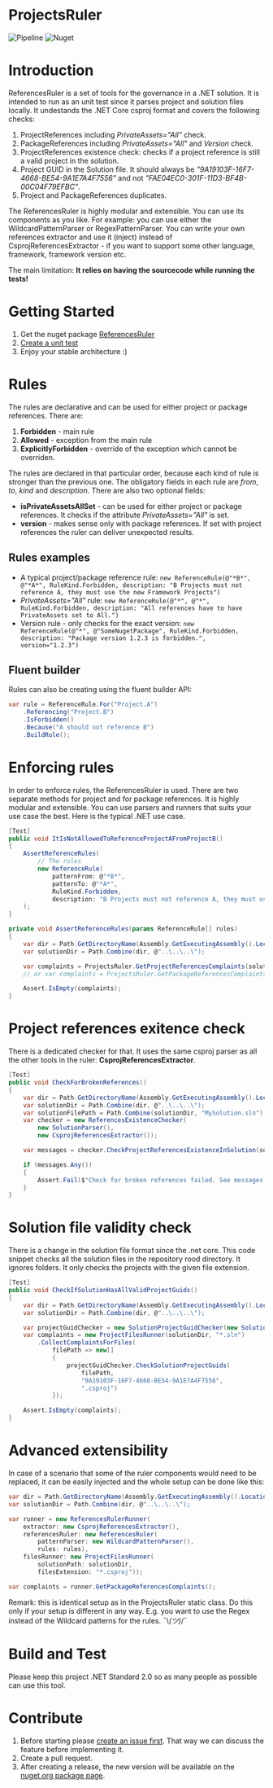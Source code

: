 # ProjectsRuler

![Pipeline](https://github.com/DigitecGalaxus/ProjectsRuler/workflows/.NET%20Core/badge.svg)
![Nuget](https://img.shields.io/nuget/v/ReferencesRuler)

# Introduction

ReferencesRuler is a set of tools for the governance in a .NET solution. It is intended to run as an unit test since it parses project and solution files locally. It undestands the .NET Core csproj format and covers the following checks:

1. ProjectReferences including *PrivateAssets="All"* check.
2. PackageReferences including *PrivateAssets="All"* and *Version* check.
3. ProjectReferences existence check: checks if a project reference is still a valid project in the solution.
4. Project GUID in the Solution file. It should always be *"9A19103F-16F7-4668-BE54-9A1E7A4F7556"* and not *"FAE04EC0-301F-11D3-BF4B-00C04F79EFBC"*.
5. Project and PackageReferences duplicates.

The ReferencesRuler is highly modular and extensible. You can use its components as you like. For example: you can use either the WildcardPatternParser or RegexPatternParser. You can write your own references extractor and use it (inject) instead of CsprojReferencesExtractor - if you want to support some other language, framework, framework version etc.

The main limitation: **It relies on having the sourcecode while running the tests!**

# Getting Started

1. Get the nuget package [ReferencesRuler](https://www.nuget.org/packages/ReferencesRuler/)
2. [Create a unit test](#Enforcing-rules)
3. Enjoy your stable architecture :)

# Rules

The rules are declarative and can be used for either project or package references. There are:

1. **Forbidden** - main rule
2. **Allowed** - exception from the main rule
3. **ExplicitlyForbidden** - override of the exception which cannot be overriden.

The rules are declared in that particular order, because each kind of rule is stronger than the previous one. The obligatory fields in each rule are *from*, *to*, *kind* and *description*. There are also two optional fields:

* **isPrivateAssetsAllSet** - can be used for either project or package references. It checks if the attribute *PrivateAssets="All"* is set.
* **version** - makes sense only with package references. If set with project references the ruler can deliver unexpected results.

## Rules examples

* A typical project/package reference rule:
  `new ReferenceRule(@"*B*", @"*A*", RuleKind.Forbidden, description: "B Projects must not reference A, they must use the new Framework Projects")`
* *PrivateAssets="All"* rule:
  `new ReferenceRule(@"*", @"*", RuleKind.Forbidden, description: "All references have to have PrivateAssets set to All.")`
* Version rule - only checks for the exact version:
  `new ReferenceRule(@"*", @"SomeNugetPackage", RuleKind.Forbidden, description: "Package version 1.2.3 is forbidden.", version="1.2.3")`

## Fluent builder

Rules can also be creating using the fluent builder API:

```C#
var rule = ReferenceRule.For("Project.A")
    .Referencing("Project.B")
    .IsForbidden()
    .Because("A should not reference B")
    .BuildRule();
```

# Enforcing rules <a name="enforcing_rules"></a>

In order to enforce rules, the ReferencesRuler is used. There are two separate methods for project and for package references. It is highly modular and extensible. You can use parsers and runners that suits your use case the best. Here is the typical .NET use case.

```C#
[Test]
public void ItIsNotAllowedToReferenceProjectAFromProjectB()
{
    AssertReferenceRules(
        // The rules
        new ReferenceRule(
            patternFrom: @"*B*",
            patternTo: @"*A*",
            RuleKind.Forbidden,
            description: "B Projects must not reference A, they must use the new Framework Projects")
    );
}

private void AssertReferenceRules(params ReferenceRule[] rules)
{
    var dir = Path.GetDirectoryName(Assembly.GetExecutingAssembly().Location);
    var solutionDir = Path.Combine(dir, @"..\..\..\");

    var complaints = ProjectsRuler.GetProjectReferencesComplaints(solutionDir, rules);
    // or var complaints = ProjectsRuler.GetPackageReferencesComplaints(solutionDir, rules);

    Assert.IsEmpty(complaints);
}
```

# Project references exitence check

There is a dedicated checker for that. It uses the same csproj parser as all the other tools in the ruler: **CsprojReferencesExtractor**.

```C#
[Test]
public void CheckForBrokenReferences()
{
    var dir = Path.GetDirectoryName(Assembly.GetExecutingAssembly().Location);
    var solutionDir = Path.Combine(dir, @"..\..\..\");
    var solutionFilePath = Path.Combine(solutionDir, "MySolution.sln");
    var checker = new ReferencesExistenceChecker(
        new SolutionParser(),
        new CsprojReferencesExtractor());

    var messages = checker.CheckProjectReferencesExistenceInSolution(solutionFilePath, "*.csproj").ToList;

    if (messages.Any())
    {
        Assert.Fail($"Check for broken references failed. See messages:\n{string.Join("\n", messages)}");
    }
}
```

# Solution file validity check

There is a change in the solution file format since the .net core. This code snippet checks all the solution files in the repository rood directory. It ignores folders. It only checks the projects with the given file extension.

```C#
[Test]
public void CheckIfSolutionHasAllValidProjectGuids()
{
    var dir = Path.GetDirectoryName(Assembly.GetExecutingAssembly().Location);
    var solutionDir = Path.Combine(dir, @"..\..\..\");

    var projectGuidChecker = new SolutionProjectGuidChecker(new SolutionParser());
    var complaints = new ProjectFilesRunner(solutionDir, "*.sln")
        .CollectComplaintsForFiles(
            filePath => new[]
            {
                projectGuidChecker.CheckSolutionProjectGuids(
                    filePath,
                    "9A19103F-16F7-4668-BE54-9A1E7A4F7556",
                    ".csproj")
            });

    Assert.IsEmpty(complaints);
}
```

# Advanced extensibility

In case of a scenario that some of the ruler components would need to be replaced, it can be easily injected and the whole setup can be done like this:

```C#
var dir = Path.GetDirectoryName(Assembly.GetExecutingAssembly().Location);
var solutionDir = Path.Combine(dir, @"..\..\..\");

var runner = new ReferencesRulerRunner(
    extractor: new CsprojReferencesExtractor(),
    referencesRuler: new ReferencesRuler(
        patternParser: new WildcardPatternParser(),
        rules: rules),
    filesRunner: new ProjectFilesRunner(
        solutionPath: solutionDir,
        filesExtension: "*.csproj"));

var complaints = runner.GetPackageReferencesComplaints();
```

Remark: this is identical setup as in the ProjectsRuler static class. Do this only if your setup is different in any way. E.g. you want to use the Regex instead of the Wildcard patterns for the rules. ¯\\_(ツ)_/¯

# Build and Test

Please keep this project .NET Standard 2.0 so as many people as possible can use this tool.

# Contribute

1. Before starting please [create an issue first](https://github.com/DigitecGalaxus/ProjectsRuler/issues). That way we can discuss the feature before implementing it.
2. Create a pull request.
3. After creating a release, the new version will be available on the [nuget.org package page](https://www.nuget.org/packages/ReferencesRuler/).
